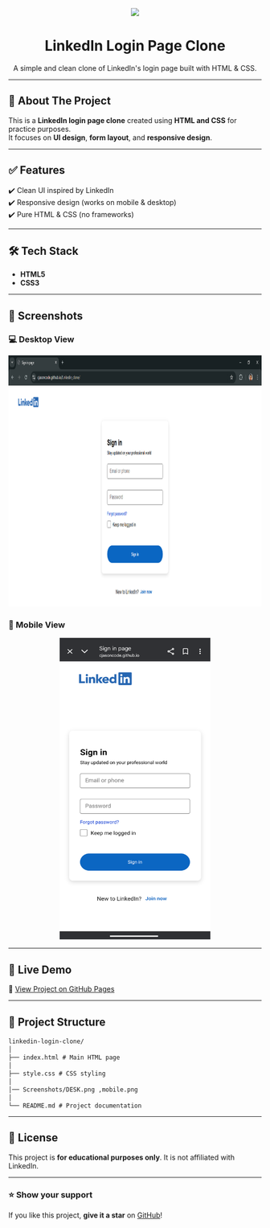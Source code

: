 <!-- Banner -->
<p align="center">
  <img src="https://upload.wikimedia.org/wikipedia/commons/c/ca/LinkedIn_logo_initials.png" width="80"/>
</p>

<h1 align="center">LinkedIn Login Page Clone</h1>
<p align="center">
  A simple and clean clone of LinkedIn's login page built with HTML & CSS.
</p>


---

## 📌 About The Project
This is a **LinkedIn login page clone** created using **HTML and CSS** for practice purposes.  
It focuses on **UI design**, **form layout**, and **responsive design**.

---

## ✅ Features
✔️ Clean UI inspired by LinkedIn  
✔️ Responsive design (works on mobile & desktop)  
✔️ Pure HTML & CSS (no frameworks)  

---

## 🛠 Tech Stack
- **HTML5**
- **CSS3**

---

## 📸 Screenshots

### 💻 Desktop View  
<p align="center">
 <img src="Screenshots\DESK.png" alt="Desktop Screenshot" width="900" height="500" />
</p> 

### 📱 Mobile View  
 <p align="center">
  <img src="Screenshots\mobile.png" alt="Mobile Screenshot" width="300" height="600" />
</p>

 

---

## 🚀 Live Demo
🔗 [View Project on GitHub Pages](cjasoncode.github.io/Linkedin_clone/)

---

## 📂 Project Structure

```
linkedin-login-clone/
│
├── index.html # Main HTML page
│
├── style.css # CSS styling
│
│── Screenshots/DESK.png ,mobile.png
│
└── README.md # Project documentation
```

---

## 📜 License
This project is **for educational purposes only**. It is not affiliated with LinkedIn.

---

### ⭐ Show your support
If you like this project, **give it a star** on [GitHub](https://github.com/cjasoncode/Linkedin_clone)!
